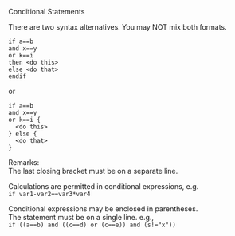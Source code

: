 <span style='color:var(--vscode-symbolIcon-methodForeground);'>Conditional Statements</span> 

There are two syntax alternatives. You may NOT mix both formats.

```
if a==b  
and x==y  
or k==i 
then <do this>
else <do that>  
endif  
```

or

```
if a==b  
and x==y  
or k==i {  
  <do this> 
} else {  
  <do that>    
}
```

Remarks:  
The last closing bracket must be on a separate line.

Calculations are permitted in conditional expressions, e.g.  
`if var1-var2==var3*var4`

Conditional expressions may be enclosed in parentheses.  
The statement must be on a single line. e.g.,  
`if ((a==b) and ((c==d) or (c==e)) and (s!="x"))`